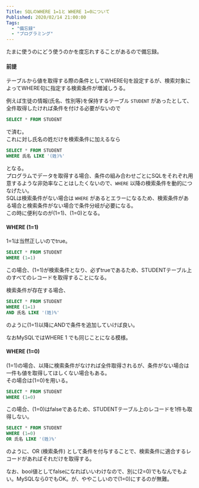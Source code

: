 ```yaml
---
Title: SQLのWHERE 1=1と WHERE 1=0について
Published: 2020/02/14 21:00:00
Tags:
  - "備忘録"
  - "プログラミング"
---
```

たまに使うのにどう使うのかを度忘れすることがあるので備忘録。  


#### 前提  
テーブルから値を取得する際の条件としてWHERE句を設定するが、検索対象によってWHERE句に指定する検索条件が増減しうる。  

例えば生徒の情報(氏名、性別等)を保持するテーブル `STUDENT` があったとして、全件取得したければ条件を付ける必要がないので  

```sql
SELECT * FROM STUDENT
```

で済む。  
これに対し氏名の姓だけを検索条件に加えるなら  

```sql
SELECT * FROM STUDENT
WHERE 氏名 LIKE '(姓)%'
```

となる。  
プログラムでデータを取得する場合、条件の組み合わせごとにSQLをそれぞれ用意するような非効率なことはしたくないので、`WHERE` 以降の検索条件を動的につなげたい。  
SQLは検索条件がない場合は `WHERE` があるとエラーになるため、検索条件がある場合と検索条件がない場合で条件分岐が必要になる。  
この時に便利なのが(1=1)、(1=0)となる。

#### WHERE (1=1)  
1=1は当然正しいのでtrue。  

```sql
SELECT * FROM STUDENT 
WHERE (1=1)  
```

この場合、(1=1)が検索条件となり、必ずtrueであるため、STUDENTテーブル上のすべてのレコードを取得することになる。  

検索条件が存在する場合、

```sql
SELECT * FROM STUDENT 
WHERE (1=1)  
AND 氏名 LIKE '(姓)%'  
```

のように(1=1)以降にANDで条件を追加していけば良い。

なおMySQLではWHERE 1 でも同じことになる模様。

#### WHERE (1=0)  
(1=1)の場合、以降に検索条件がなければ全件取得されるが、条件がない場合は一件も値を取得してほしくない場合もある。  
その場合は(1=0)を用いる。 

```sql
SELECT * FROM STUDENT 
WHERE (1=0)  
```

この場合、(1=0)はfalseであるため、STUDENTテーブル上のレコードを1件も取得しない。  

```sql
SELECT * FROM STUDENT 
WHERE (1=0)  
OR 氏名 LIKE '(姓)%'  
```

のように、OR (検索条件) として条件を付与することで、検索条件に適合するレコードがあればそれだけを取得する。

なお、bool値としてfalseになればいいわけなので、別に(2=0)でもなんでもよい。MySQLなら0でもOK。が、ややこしいので(1=0)にするのが無難。  

